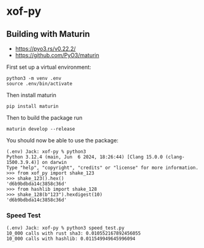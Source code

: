 # xof-py

## Building with Maturin

- https://pyo3.rs/v0.22.2/
- https://github.com/PyO3/maturin

First set up a virtual environment:

```
python3 -m venv .env
source .env/bin/activate
```

Then install maturin

```
pip install maturin
```

Then to build the package run

```
maturin develop --release
```

You should now be able to use the package:

```
(.env) Jack: xof-py % python3
Python 3.12.4 (main, Jun  6 2024, 18:26:44) [Clang 15.0.0 (clang-1500.3.9.4)] on darwin
Type "help", "copyright", "credits" or "license" for more information.
>>> from xof_py import shake_123
>>> shake_123().hex()
'd6b9bdbda14c3858c36d'
>>> from hashlib import shake_128
>>> shake_128(b"123").hexdigest(10)
'd6b9bdbda14c3858c36d'
```

### Speed Test

```
(.env) Jack: xof-py % python3 speed_test.py
10_000 calls with rust sha3: 0.010552167892456055
10_000 calls with hashlib: 0.011549949645996094
```
